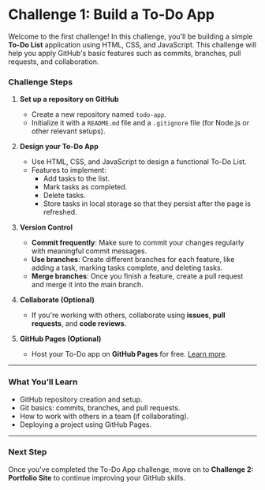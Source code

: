 # **Challenge 1: Build a To-Do App**

Welcome to the first challenge! In this challenge, you'll be building a simple **To-Do List** application using HTML, CSS, and JavaScript. This challenge will help you apply GitHub's basic features such as commits, branches, pull requests, and collaboration.

### **Challenge Steps**

1. **Set up a repository on GitHub**
   - Create a new repository named `todo-app`.
   - Initialize it with a `README.md` file and a `.gitignore` file (for Node.js or other relevant setups).

2. **Design your To-Do App**
   - Use HTML, CSS, and JavaScript to design a functional To-Do List.  
   - Features to implement:
     - Add tasks to the list.
     - Mark tasks as completed.
     - Delete tasks.
     - Store tasks in local storage so that they persist after the page is refreshed.

3. **Version Control**
   - **Commit frequently**: Make sure to commit your changes regularly with meaningful commit messages.
   - **Use branches**: Create different branches for each feature, like adding a task, marking tasks complete, and deleting tasks.
   - **Merge branches**: Once you finish a feature, create a pull request and merge it into the main branch.

4. **Collaborate (Optional)**
   - If you're working with others, collaborate using **issues**, **pull requests**, and **code reviews**.

5. **GitHub Pages (Optional)**
   - Host your To-Do app on **GitHub Pages** for free. [Learn more](https://pages.github.com/).

---

### **What You’ll Learn**
- GitHub repository creation and setup.
- Git basics: commits, branches, and pull requests.
- How to work with others in a team (if collaborating).
- Deploying a project using GitHub Pages.

---

### **Next Step**
Once you've completed the To-Do App challenge, move on to **Challenge 2: Portfolio Site** to continue improving your GitHub skills.
